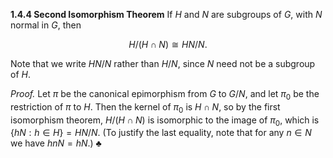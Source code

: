 **1.4.4 Second Isomorphism Theorem** If $H$ and $N$ are subgroups of $G$, with $N$ normal in $G$, then

$$H / (H \cap N) \cong HN / N.$$

Note that we write $HN / N$ rather than $H / N$, since $N$ need not be a subgroup of $H$.

*Proof.* Let $\pi$ be the canonical epimorphism from $G$ to $G / N$, and let $\pi_0$ be the restriction of $\pi$ to $H$. Then the kernel of $\pi_0$ is $H \cap N$, so by the first isomorphism theorem, $H / (H \cap N)$ is isomorphic to the image of $\pi_0$, which is $\{hN : h \in H\} = HN / N$. (To justify the last equality, note that for any $n \in N$ we have $hnN = hN$.) ♣